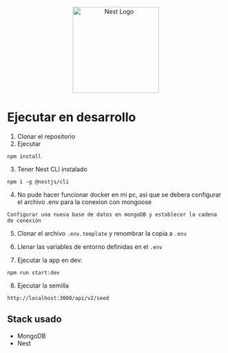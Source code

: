 <p align="center">
  <a href="http://nestjs.com/" target="blank"><img src="https://nestjs.com/img/logo-small.svg" width="200" alt="Nest Logo" /></a>
</p>

[circleci-image]: https://img.shields.io/circleci/build/github/nestjs/nest/master?token=abc123def456
[circleci-url]: https://circleci.com/gh/nestjs/nest

# Ejecutar en desarrollo

1. Clonar el repositorio
2. Ejecutar

```
npm install
```

3. Tener Nest CLI instalado
```
npm i -g @nestjs/cli
```

4. No pude hacer funcionar docker en mi pc, asi que se debera configurar el archivo .env para la conexion con mongoose
```
Configurar una nueva base de datos en mongoDB y establecer la cadena de conexión
```

5. Clonar el archivo ```.env.template``` y renombrar la copia a ```.env```

6. Llenar las variables de entorno definidas en el ```.env```

7. Ejecutar la app en dev: 
```
npm run start:dev
```

8. Ejecutar la semilla
```
http://localhost:3000/api/v2/seed
```

## Stack usado
* MongoDB
* Nest